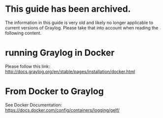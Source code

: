 # This guide has been archived.

The information in this guide is very old and likely no longer applicable to current versions of Graylog.
Please take that into account when reading the following content.

# running Graylog in Docker 

Please follow this link: http://docs.graylog.org/en/stable/pages/installation/docker.html

# From Docker to Graylog

See Docker Documentation: https://docs.docker.com/config/containers/logging/gelf/
